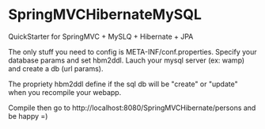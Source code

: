 # SpringMVCHibernateMySQL
QuickStarter for SpringMVC + MySLQ + Hibernate + JPA

The only stuff you need to config is META-INF/conf.properties.
Specify your database params and set hbm2ddl. Lauch your mysql server (ex: wamp) and create a db (url params).

The propriety hbm2ddl define if the sql db will be "create" or "update" when you recompile your webapp.

Compile then go to http://localhost:8080/SpringMVCHibernate/persons and be happy =)


